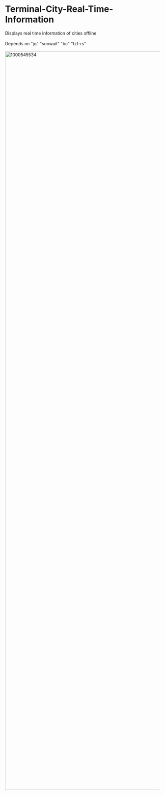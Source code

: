 # Terminal-City-Real-Time-Information
Displays real time information of cities offline
<br>
<br>
Depends on "jq" "sunwait" "bc" "tzf-rs"
<br>
<br>
<img width="1080" height="2400" alt="1000545534" src="https://github.com/user-attachments/assets/d9cf3fad-4b61-483d-9223-97c2a6ab3fe7" />

